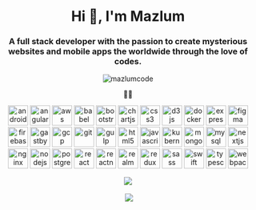 <h1 align="center">Hi 👋, I'm Mazlum</h1>
<h3 align="center">A full stack developer with the passion to create mysterious websites and mobile apps the worldwide through the love of codes. </h3>

<p align="center"> <img src="https://komarev.com/ghpvc/?username=mazlumcode" alt="mazlumcode" /> </p>

<p align="center"> 👨‍💻 </p>

<p align="center"><img src="https://devicons.github.io/devicon/devicon.git/icons/android/android-original-wordmark.svg" alt="android" width="40" height="40" title="Android"/> <img src="https://devicons.github.io/devicon/devicon.git/icons/angularjs/angularjs-original.svg" alt="angularjs" width="40" height="40" title="Angular"/> <img src="https://devicons.github.io/devicon/devicon.git/icons/amazonwebservices/amazonwebservices-original-wordmark.svg" alt="aws" width="40" height="40" title="AWS"/> <img src="https://www.vectorlogo.zone/logos/babeljs/babeljs-icon.svg" alt="babel" width="40" height="40" title="Babel"/> <img src="https://devicons.github.io/devicon/devicon.git/icons/bootstrap/bootstrap-plain.svg" alt="bootstrap" width="40" height="40" title="Bootstrap"/> <img src="https://www.chartjs.org/media/logo-title.svg" alt="chartjs" width="40" height="40" title="Chart.js"/> <img src="https://devicons.github.io/devicon/devicon.git/icons/css3/css3-original-wordmark.svg" alt="css3" width="40" height="40" title="CSS3"/> <img src="https://devicons.github.io/devicon/devicon.git/icons/d3js/d3js-original.svg" alt="d3js" width="40" height="40" title="D3.js"/> <img src="https://devicons.github.io/devicon/devicon.git/icons/docker/docker-original-wordmark.svg" alt="docker" width="40" height="40" title="Docker"/> <img src="https://devicons.github.io/devicon/devicon.git/icons/express/express-original-wordmark.svg" alt="express" width="40" height="40" title="Express"/> <img src="https://www.vectorlogo.zone/logos/figma/figma-icon.svg" alt="figma" width="40" height="40" title="Figma"/> <img src="https://www.vectorlogo.zone/logos/firebase/firebase-icon.svg" alt="firebase" width="40" height="40" title="Firebase"/> <img src="https://www.vectorlogo.zone/logos/gatsbyjs/gatsbyjs-icon.svg" alt="gastby" width="40" height="40" title="Gatsby"/> <img src="https://www.vectorlogo.zone/logos/google_cloud/google_cloud-icon.svg" alt="gcp" width="40" height="40" title="Google Cloud"/> <img src="https://www.vectorlogo.zone/logos/git-scm/git-scm-icon.svg" alt="git" width="40" height="40" title="Git"/> <img src="https://devicons.github.io/devicon/devicon.git/icons/gulp/gulp-plain.svg" alt="gulp" width="40" height="40" title="Gulp"/> <img src="https://devicons.github.io/devicon/devicon.git/icons/html5/html5-original-wordmark.svg" alt="html5" width="40" height="40" title="HTML5"/> <img src="https://devicons.github.io/devicon/devicon.git/icons/javascript/javascript-original.svg" alt="javascript" width="40" height="40" title="Javascript"/> <img src="https://www.vectorlogo.zone/logos/kubernetes/kubernetes-icon.svg" alt="kubernetes" width="40" height="40" title="Kubernetes"/> <img src="https://devicons.github.io/devicon/devicon.git/icons/mongodb/mongodb-original-wordmark.svg" alt="mongodb" width="40" height="40" title="MongoDB"/> <img src="https://devicons.github.io/devicon/devicon.git/icons/mysql/mysql-original-wordmark.svg" alt="mysql" width="40" height="40" title="MySQL"/> <img src="https://cdn.worldvectorlogo.com/logos/nextjs-3.svg" alt="nextjs" width="40" height="40" title="Next.js"/> <img src="https://devicons.github.io/devicon/devicon.git/icons/nginx/nginx-original.svg" alt="nginx" width="40" height="40" title="Nginx"/> <img src="https://devicons.github.io/devicon/devicon.git/icons/nodejs/nodejs-original-wordmark.svg" alt="nodejs" width="40" height="40" title="Node.js"/> <img src="https://devicons.github.io/devicon/devicon.git/icons/postgresql/postgresql-original-wordmark.svg" alt="postgresql" width="40" height="40" title="PostgreSQL"/> <img src="https://devicons.github.io/devicon/devicon.git/icons/react/react-original-wordmark.svg" alt="react" width="40" height="40" title="React"/> <img src="https://reactnative.dev/img/header_logo.svg" alt="reactnative" width="40" height="40" title="React Native"/> <img src="https://raw.githubusercontent.com/bestofjs/bestofjs-webui/8665e8c267a0215f3159df28b33c365198101df5/public/logos/realm.svg" alt="realm" width="40" height="40" title="Realm"/> <img src="https://devicons.github.io/devicon/devicon.git/icons/redux/redux-original.svg" alt="redux" width="40" height="40" title="Redux"/> <img src="https://devicons.github.io/devicon/devicon.git/icons/sass/sass-original.svg" alt="sass" width="40" height="40" title="SASS"/> <img src="https://devicons.github.io/devicon/devicon.git/icons/swift/swift-original-wordmark.svg" alt="swift" width="40" height="40" title="Swift"/> <img src="https://devicons.github.io/devicon/devicon.git/icons/typescript/typescript-original.svg" alt="typescript" width="40" height="40" title="Typescript"/> <img src="https://devicons.github.io/devicon/devicon.git/icons/webpack/webpack-original.svg" alt="webpack" width="40" height="40" title="Webpack"/></p>

<p align="center"><img align="center" src="https://github-readme-stats.vercel.app/api/top-langs/?username=mazlumcode&hide=html&count_private=true  alt="mazlumcode" /></p>

<p align="center">&nbsp;<img align="center" src="https://github-readme-stats.vercel.app/api?username=mazlumcode&show_icons=true&count_private=true alt="mazlumcode" /></p>

